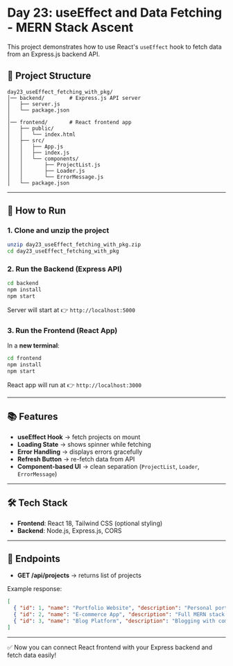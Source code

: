 # Day 23: useEffect and Data Fetching - MERN Stack Ascent

This project demonstrates how to use React's `useEffect` hook to fetch data from an Express.js backend API.

## 📂 Project Structure

```
day23_useEffect_fetching_with_pkg/
│── backend/        # Express.js API server
│   ├── server.js
│   └── package.json
│
│── frontend/       # React frontend app
│   ├── public/
│   │   └── index.html
│   ├── src/
│   │   ├── App.js
│   │   ├── index.js
│   │   └── components/
│   │       ├── ProjectList.js
│   │       ├── Loader.js
│   │       └── ErrorMessage.js
│   └── package.json
```

---

## 🚀 How to Run

### 1. Clone and unzip the project
```bash
unzip day23_useEffect_fetching_with_pkg.zip
cd day23_useEffect_fetching_with_pkg
```

### 2. Run the Backend (Express API)
```bash
cd backend
npm install
npm start
```
Server will start at 👉 `http://localhost:5000`

### 3. Run the Frontend (React App)
In a **new terminal**:
```bash
cd frontend
npm install
npm start
```
React app will run at 👉 `http://localhost:3000`

---

## 📚 Features
- **useEffect Hook** → fetch projects on mount  
- **Loading State** → shows spinner while fetching  
- **Error Handling** → displays errors gracefully  
- **Refresh Button** → re-fetch data from API  
- **Component-based UI** → clean separation (`ProjectList`, `Loader`, `ErrorMessage`)  

---

## 🛠 Tech Stack
- **Frontend**: React 18, Tailwind CSS (optional styling)  
- **Backend**: Node.js, Express.js, CORS  

---

## 🎯 Endpoints
- **GET /api/projects** → returns list of projects  

Example response:
```json
[
  { "id": 1, "name": "Portfolio Website", "description": "Personal portfolio" },
  { "id": 2, "name": "E-commerce App", "description": "Full MERN stack store" },
  { "id": 3, "name": "Blog Platform", "description": "Blogging with comments" }
]
```

---

✅ Now you can connect React frontend with your Express backend and fetch data easily!
